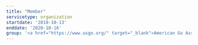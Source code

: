 ```yaml
---
title: "Member"
servicetype: organization
startdate: '2018-10-13'
enddate: '2020-10-16'
group: '<a href="https://www.usgo.org/" target="_blank">American Go Association (AGA)</a>'
---
```

